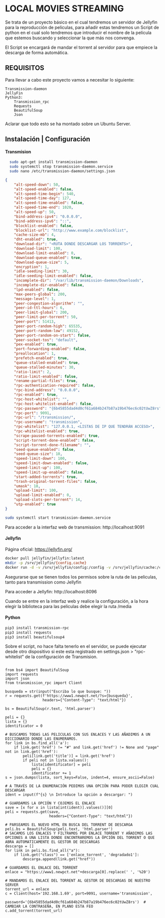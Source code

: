
# LOCAL MOVIES STREAMING
Se trata de un proyecto básico en el cual tendremos un servidor de Jellyfin
para la reproducción de peliculas, para añadir estas tendremos un Script de python
en el cual solo tendremos que introducir el nombre de la película que estemos buscando y seleccionar la que más nos convenga. 

El Script se encargará de mandar el torrent al servidor para que empiece la descarga de forma automática.





## REQUISITOS

Para llevar a cabo este proyecto vamos a necesitar lo siguiente:

    Transmission-daemon
    JellyFin
    Python3:
        Transmission_rpc
        Requests
        BeautifulSoup
        Json

Aclarar que todo esto se ha montado sobre un Ubuntu Server.

## Instalación | Configuración

#### Transmision

```bash
  sudo apt-get install transmission-daemon
  sudo systemctl stop transmission-daemon.service
  sudo nano /etc/transmission-daemon/settings.json
```
```json
{
    "alt-speed-down": 50,
    "alt-speed-enabled": false,
    "alt-speed-time-begin": 540,
    "alt-speed-time-day": 127,
    "alt-speed-time-enabled": false,
    "alt-speed-time-end": 1020,
    "alt-speed-up": 50,
    "bind-address-ipv4": "0.0.0.0",
    "bind-address-ipv6": "::",
    "blocklist-enabled": false,
    "blocklist-url": "http://www.example.com/blocklist",
    "cache-size-mb": 4,
    "dht-enabled": true,
    "download-dir": "<RUTA DONDE DESCARGAR LOS TORRENTS>",
    "download-limit": 100,
    "download-limit-enabled": 0,
    "download-queue-enabled": true,
    "download-queue-size": 5,
    "encryption": 1,
    "idle-seeding-limit": 30,
    "idle-seeding-limit-enabled": false,
    "incomplete-dir": "/var/lib/transmission-daemon/Downloads",
    "incomplete-dir-enabled": false,
    "lpd-enabled": false,
    "max-peers-global": 200,
    "message-level": 1,
    "peer-congestion-algorithm": "",
    "peer-id-ttl-hours": 6,
    "peer-limit-global": 200,
    "peer-limit-per-torrent": 50,
    "peer-port": 51413,
    "peer-port-random-high": 65535,
    "peer-port-random-low": 49152,
    "peer-port-random-on-start": false,
    "peer-socket-tos": "default",
    "pex-enabled": true,
    "port-forwarding-enabled": false,
    "preallocation": 1,
    "prefetch-enabled": true,
    "queue-stalled-enabled": true,
    "queue-stalled-minutes": 30,
    "ratio-limit": 2,
    "ratio-limit-enabled": false,
    "rename-partial-files": true,
    "rpc-authentication-required": false,
    "rpc-bind-address": "0.0.0.0",
    "rpc-enabled": true,
    "rpc-host-whitelist": "",
    "rpc-host-whitelist-enabled": false,
    "rpc-password": "{6b45855dad4d0cf61a684b247b87a19b476ec6c02tUwZ8rs",
    "rpc-port": 9091,
    "rpc-url": "/transmission/",
    "rpc-username": "transmission",
    "rpc-whitelist": "127.0.0.1, <LISTAS DE IP QUE TENDRÁN ACCESO>",
    "rpc-whitelist-enabled": true,
    "scrape-paused-torrents-enabled": true,
    "script-torrent-done-enabled": false,
    "script-torrent-done-filename": "",
    "seed-queue-enabled": false,
    "seed-queue-size": 10,
    "speed-limit-down": 100,
    "speed-limit-down-enabled": false,
    "speed-limit-up": 100,
    "speed-limit-up-enabled": false,
    "start-added-torrents": true,
    "trash-original-torrent-files": false,
    "umask": 18,
    "upload-limit": 100,
    "upload-limit-enabled": 0,
    "upload-slots-per-torrent": 14,
    "utp-enabled": true
}
```

```bash
sudo systemctl start transmission-daemon.service
```

Para acceder a la interfaz web de transmission: http://localhost:9091

#### Jellyfin

Página oficial: https://jellyfin.org/

```bash
docker pull jellyfin/jellyfin:latest
mkdir -p /srv/jellyfin/{config,cache}
docker run -d -v /srv/jellyfin/config:/config -v /srv/jellyfin/cache:/cache -v <ruta de las películas>:/media --net=host jellyfin/jellyfin:latest
```
Asegurarse que se tienen todos los permisos sobre la ruta de las peliculas, tanto para transmission como Jellyfin


Para acceder a Jellyfin: http://localhost:8096

Cuando se entre en la interfaz web y realice la configuración, a la hora elegir la biblioteca para las peliculas debe elegir la ruta /media

#### Python

```bash
pip3 install transmission-rpc
pip3 install requests
pip3 install beautifulsoup4
```

Sobre el script, no hace falta tenerlo en el servidor, se puede ejecutar desde otro dispositivo si este esta registrado en settings.json > "rpc-whitelist" de la configuración de Transmision.

```python3

from bs4 import BeautifulSoup
import requests
import json
from transmission_rpc import Client

busqueda = str(input("Escriba lo que busque: "))
r = requests.get(f'https://www1.newpct.net/?s={busqueda}',
                 headers={"Content-Type": "text/html"})

bs = BeautifulSoup(r.text, 'html.parser')

peli = {}
lista = {}
identificator = 0

# BUSCAMOS TODAS LAS PELICULAS CON SUS ENLACES Y LAS AÑADIMOS A UN DICCIONARIO DONDE LAS ENUMERAMOS.
for link in bs.find_all('a'):
    if link.get('href') != "#" and link.get('href') != None and "page" not in link.get('href'):
        peli[link.get('title')] = link.get('href')
        if peli not in lista.values():
            lista[identificator] = peli
            peli = {}
            identificator += 1
s = json.dumps(lista, sort_keys=False, indent=4, ensure_ascii=False)

# A TRAVÉS DE LA ENUMERACIÓN PEDIMOS UNA OPCIÓN PARA PODER ELEGIR CUAL DESCARGAR
ident = input(f"{s} \n Introduce la opción a descargar: ")

# GUARDAMOS LA OPCIÓN Y COJEMOS EL ENLACE
save = [x for x in lista[int(ident)].values()][0]
peli = requests.get(save,
                    headers={"Content-Type": "text/html"})

# PARSEAMOS EL NUEVO HTML EN BUSCA DEL TORRENT DE DESCARGA
peli.bs = BeautifulSoup(peli.text, 'html.parser')
# SACAMOS LOS ENLACES Y FILTRAMOS POR ENLACE_TORRENT Y AÑADIMOS LAS OPCIONES A UNA LISTA DONDE ENCONTRAREMOS LA OPCIÓN DEL TORRENT O QUE ABRA AUTOMATICAMENTE EL GESTOR DE DESCARGAS
descarga = []
for link in peli.bs.find_all("a"):
    if link.get("class") == ['enlace_torrent', 'degradado1']:
        descarga.append(link.get("href"))

# GUARDAMOS EL ENLACE DEL TORRENT
enlace = "https://www1.newpct.net"+descarga[0].replace(' ', '%20')

# MANDAMOS EL ENLACE DEL TORRENT AL GESTOR DE DESCARGAS DE NUESTRO SERVER
torrent_url = enlace
c = Client(host='192.168.1.69', port=9091, username='transmission',
           password='{6b45855dad4d0cf61a684b247b87a19b476ec6c02tUwZ8rs')  # CAMBIAR LA CONTRASEÑA, EN PLANO ESTA FEO
c.add_torrent(torrent_url)

```
